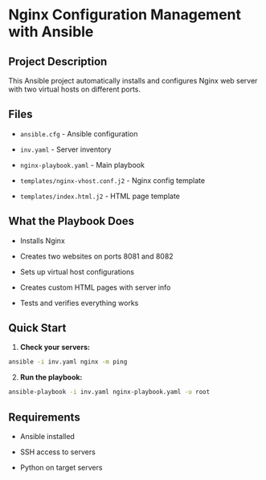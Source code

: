 # Nginx Configuration Management with Ansible

## Project Description

This Ansible project automatically installs and configures Nginx web server with two virtual hosts on different ports.

## Files

- `ansible.cfg` - Ansible configuration
    
- `inv.yaml` - Server inventory
    
- `nginx-playbook.yaml` - Main playbook
    
- `templates/nginx-vhost.conf.j2` - Nginx config template
    
- `templates/index.html.j2` - HTML page template
    

## What the Playbook Does

- Installs Nginx
    
- Creates two websites on ports 8081 and 8082
    
- Sets up virtual host configurations
    
- Creates custom HTML pages with server info
    
- Tests and verifies everything works

## Quick Start

1. **Check your servers:**
```bash
ansible -i inv.yaml nginx -m ping	
```
2. **Run the playbook:**
```bash
ansible-playbook -i inv.yaml nginx-playbook.yaml -u root
```

## Requirements

- Ansible installed
    
- SSH access to servers
    
- Python on target servers